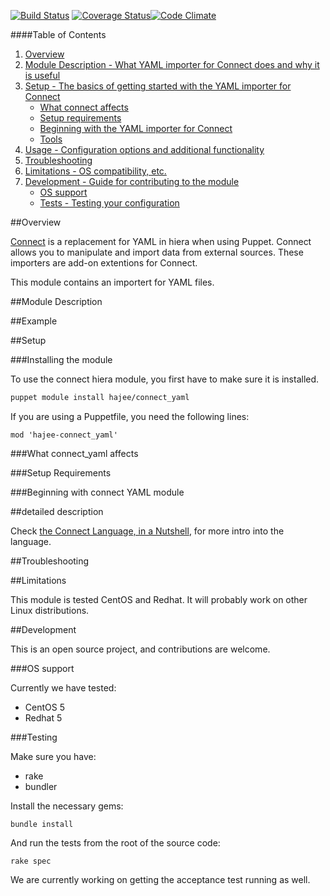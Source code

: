 [![Build Status](https://travis-ci.org/hajee/connect_yaml.png?branch=master)](https://travis-ci.org/hajee/connect_yaml) [![Coverage Status](https://coveralls.io/repos/hajee/connect_yaml/badge.svg)](https://coveralls.io/r/hajee/connect_yaml)[![Code Climate](https://codeclimate.com/github/hajee/connect_yaml/badges/gpa.svg)](https://codeclimate.com/github/hajee/connect_yaml)

####Table of Contents

1. [Overview](#overview)
2. [Module Description - What YAML importer for Connect does and why it is useful](#module-description)
3. [Setup - The basics of getting started with the YAML importer for Connect](#setup)
    * [What connect affects](#what-connect-affects)
    * [Setup requirements](#setup-requirements)
    * [Beginning with the YAML importer for Connect](#beginning-with-connect)
    * [Tools](#tools)
4. [Usage - Configuration options and additional functionality](#usage)
5. [Troubleshooting](#troubleshooting)
6. [Limitations - OS compatibility, etc.](#limitations)
7. [Development - Guide for contributing to the module](#development)
    * [OS support](#os-support)
    * [Tests - Testing your configuration](#testing)

##Overview

[Connect](https://github.com/hajee/connect) is a replacement for YAML in hiera when using Puppet. Connect allows you to manipulate and import data from external sources. These importers are add-on extentions for Connect.

This module contains an importert for YAML files.

##Module Description


##Example


##Setup

###Installing the module

To use the connect hiera module, you first have to make sure it is installed.

```sh
puppet module install hajee/connect_yaml
```

If you are using a Puppetfile, you need the following lines:

```
mod 'hajee-connect_yaml'
```

###What connect_yaml affects


###Setup Requirements


###Beginning with connect YAML module


##detailed description

Check [the Connect Language, in a Nutshell](https://github.com/hajee/connect/blob/master/doc/nutshell.md), for more intro into the language.

##Troubleshooting


##Limitations

This module is tested CentOS and Redhat. It will probably work on other Linux distributions. 

##Development

This is an open source project, and contributions are welcome.

###OS support

Currently we have tested:

* CentOS 5
* Redhat 5

###Testing

Make sure you have:

* rake
* bundler

Install the necessary gems:

    bundle install

And run the tests from the root of the source code:

    rake spec

We are currently working on getting the acceptance test running as well.
